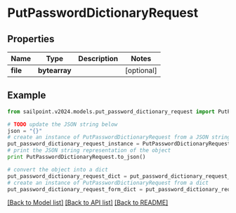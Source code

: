 # PutPasswordDictionaryRequest


## Properties

Name | Type | Description | Notes
------------ | ------------- | ------------- | -------------
**file** | **bytearray** |  | [optional] 

## Example

```python
from sailpoint.v2024.models.put_password_dictionary_request import PutPasswordDictionaryRequest

# TODO update the JSON string below
json = "{}"
# create an instance of PutPasswordDictionaryRequest from a JSON string
put_password_dictionary_request_instance = PutPasswordDictionaryRequest.from_json(json)
# print the JSON string representation of the object
print PutPasswordDictionaryRequest.to_json()

# convert the object into a dict
put_password_dictionary_request_dict = put_password_dictionary_request_instance.to_dict()
# create an instance of PutPasswordDictionaryRequest from a dict
put_password_dictionary_request_form_dict = put_password_dictionary_request.from_dict(put_password_dictionary_request_dict)
```
[[Back to Model list]](../README.md#documentation-for-models) [[Back to API list]](../README.md#documentation-for-api-endpoints) [[Back to README]](../README.md)


